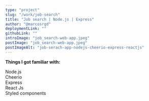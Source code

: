 ```yaml
---
type: "project"
slug: "/work/job-search"
title: "Job search | Node.js | Express"
author: "@marcosrgd"
deploymentLink: ""
githubLink: ""
introImage: "job_search-web-app.jpeg"
postImage: "job_search-web-app.jpeg"
postImageAlt: "job-serach-app-nodejs-cheerio-express-reactjs"
---
```


<b>Things I got familiar with:</b>

<div>Node.js</div>
<div>Cheerio</div>
<div>Express</div>
<div>React Js</div>
<div>Styled components</div>
